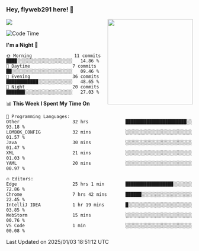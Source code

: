 ### Hey, flyweb291 here! 👋

![](https://metrics.lecoq.io/cherry291?template=classic&config.timezone=Asia%2FShanghai)
<img align='right' src="https://media.giphy.com/media/M9gbBd9nbDrOTu1Mqx/giphy.gif" width="230">
<!-- ![](https://github-readme-stats-ouuan.vercel.app/api?username=flyweb291&theme=dark&show_icons=true) -->

<!--START_SECTION:waka-->
![Code Time](http://img.shields.io/badge/Code%20Time-724%20hrs%2031%20mins-blue)

**I'm a Night 🦉** 

```text
🌞 Morning                11 commits          ████░░░░░░░░░░░░░░░░░░░░░   14.86 % 
🌆 Daytime                7 commits           ██░░░░░░░░░░░░░░░░░░░░░░░   09.46 % 
🌃 Evening                36 commits          ████████████░░░░░░░░░░░░░   48.65 % 
🌙 Night                  20 commits          ███████░░░░░░░░░░░░░░░░░░   27.03 % 
```


📊 **This Week I Spent My Time On** 

```text
💬 Programming Languages: 
Other                    32 hrs              ███████████████████████░░   93.18 % 
LOMBOK_CONFIG            32 mins             ░░░░░░░░░░░░░░░░░░░░░░░░░   01.57 % 
Java                     30 mins             ░░░░░░░░░░░░░░░░░░░░░░░░░   01.47 % 
XML                      21 mins             ░░░░░░░░░░░░░░░░░░░░░░░░░   01.03 % 
YAML                     20 mins             ░░░░░░░░░░░░░░░░░░░░░░░░░   00.97 % 

🔥 Editors: 
Edge                     25 hrs 1 min        ██████████████████░░░░░░░   72.86 % 
Chrome                   7 hrs 42 mins       ██████░░░░░░░░░░░░░░░░░░░   22.45 % 
IntelliJ IDEA            1 hr 19 mins        █░░░░░░░░░░░░░░░░░░░░░░░░   03.85 % 
WebStorm                 15 mins             ░░░░░░░░░░░░░░░░░░░░░░░░░   00.76 % 
VS Code                  1 min               ░░░░░░░░░░░░░░░░░░░░░░░░░   00.08 % 
```


 Last Updated on 2025/01/03 18:51:12 UTC
<!--END_SECTION:waka-->

<!--
**flyweb291/数字游牧人** is a ✨ _special_ ✨ repository because its `README.md` (this file) appears on your GitHub profile.

Here are some ideas to get you started:

- 🔭 I’m currently working on ...
- 🌱 I’m currently learning ...
- 👯 I’m looking to collaborate on ...
- 🤔 I’m looking for help with ...
- 💬 Ask me about ...
- 📫 How to reach me: ...
- 😄 Pronouns: ...
- ⚡ Fun fact: ...
-->
